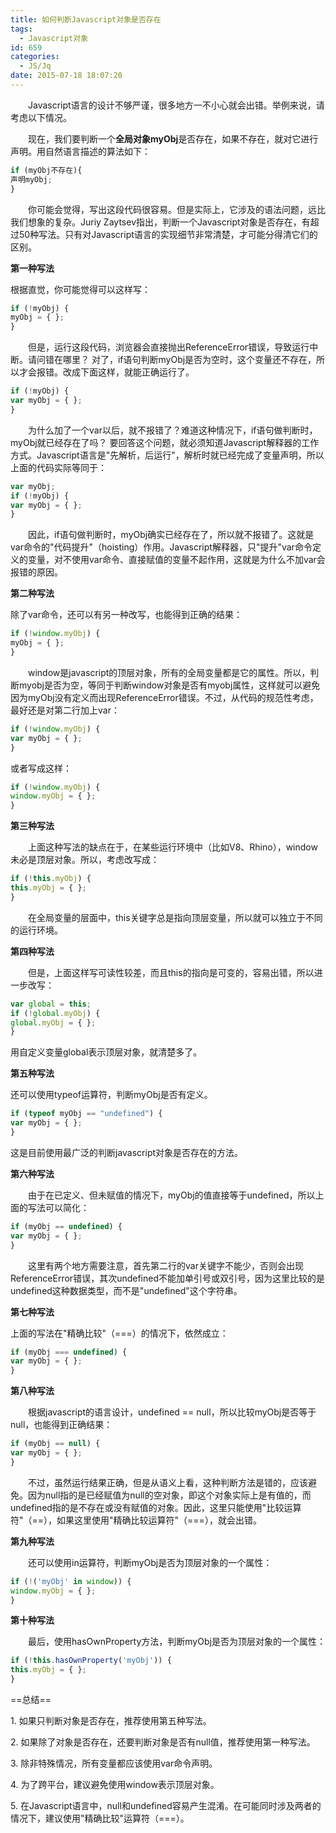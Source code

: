```yaml
---
title: 如何判断Javascript对象是否存在
tags:
  - Javascript对象
id: 659
categories:
  - JS/Jq
date: 2015-07-18 18:07:20
---
```


&emsp;&emsp;Javascript语言的设计不够严谨，很多地方一不小心就会出错。举例来说，请考虑以下情况。

&emsp;&emsp;现在，我们要判断一个**全局对象myObj**是否存在，如果不存在，就对它进行声明。用自然语言描述的算法如下：
```javascript
if (myObj不存在){
声明myObj;
}
```
&emsp;&emsp;你可能会觉得，写出这段代码很容易。但是实际上，它涉及的语法问题，远比我们想象的复杂。Juriy Zaytsev指出，判断一个Javascript对象是否存在，有超过50种写法。只有对Javascript语言的实现细节非常清楚，才可能分得清它们的区别。

**第一种写法**

根据直觉，你可能觉得可以这样写：
```javascript
if (!myObj) {
myObj = { };
}
```
&emsp;&emsp;但是，运行这段代码，浏览器会直接抛出ReferenceError错误，导致运行中断。请问错在哪里？
对了，if语句判断myObj是否为空时，这个变量还不存在，所以才会报错。改成下面这样，就能正确运行了。
```javascript
if (!myObj) {
var myObj = { };
}
```
&emsp;&emsp;为什么加了一个var以后，就不报错了？难道这种情况下，if语句做判断时，myObj就已经存在了吗？
要回答这个问题，就必须知道Javascript解释器的工作方式。Javascript语言是"先解析，后运行"，解析时就已经完成了变量声明，所以上面的代码实际等同于：
```javascript
var myObj;
if (!myObj) {
var myObj = { };
}
```
&emsp;&emsp;因此，if语句做判断时，myObj确实已经存在了，所以就不报错了。这就是var命令的"代码提升"（hoisting）作用。Javascript解释器，只"提升"var命令定义的变量，对不使用var命令、直接赋值的变量不起作用，这就是为什么不加var会报错的原因。

**第二种写法**

除了var命令，还可以有另一种改写，也能得到正确的结果：
```javascript
if (!window.myObj) {
myObj = { };
}
```
&emsp;&emsp;window是javascript的顶层对象，所有的全局变量都是它的属性。所以，判断myobj是否为空，等同于判断window对象是否有myobj属性，这样就可以避免因为myObj没有定义而出现ReferenceError错误。不过，从代码的规范性考虑，最好还是对第二行加上var：
```javascript
if (!window.myObj) {
var myObj = { };
}
```
或者写成这样：
```javascript
if (!window.myObj) {
window.myObj = { };
}
```
**第三种写法**

&emsp;&emsp;上面这种写法的缺点在于，在某些运行环境中（比如V8、Rhino），window未必是顶层对象。所以，考虑改写成：
```javascript
if (!this.myObj) {
this.myObj = { };
}
```
&emsp;&emsp;在全局变量的层面中，this关键字总是指向顶层变量，所以就可以独立于不同的运行环境。

**第四种写法**

&emsp;&emsp;但是，上面这样写可读性较差，而且this的指向是可变的，容易出错，所以进一步改写：
```javascript
var global = this;
if (!global.myObj) {
global.myObj = { };
}
```
用自定义变量global表示顶层对象，就清楚多了。

**第五种写法**

还可以使用typeof运算符，判断myObj是否有定义。
```javascript
if (typeof myObj == "undefined") {
var myObj = { };
}
```
这是目前使用最广泛的判断javascript对象是否存在的方法。

**第六种写法**

&emsp;&emsp;由于在已定义、但未赋值的情况下，myObj的值直接等于undefined，所以上面的写法可以简化：
```javascript
if (myObj == undefined) {
var myObj = { };
}
```
&emsp;&emsp;这里有两个地方需要注意，首先第二行的var关键字不能少，否则会出现ReferenceError错误，其次undefined不能加单引号或双引号，因为这里比较的是undefined这种数据类型，而不是"undefined"这个字符串。

**第七种写法**

上面的写法在"精确比较"（===）的情况下，依然成立：
```javascript
if (myObj === undefined) {
var myObj = { };
}
```
**第八种写法**

&emsp;&emsp;根据javascript的语言设计，undefined == null，所以比较myObj是否等于null，也能得到正确结果：
```javascript
if (myObj == null) {
var myObj = { };
}
```
&emsp;&emsp;不过，虽然运行结果正确，但是从语义上看，这种判断方法是错的，应该避免。因为null指的是已经赋值为null的空对象，即这个对象实际上是有值的，而undefined指的是不存在或没有赋值的对象。因此，这里只能使用"比较运算符"（\=\=），如果这里使用"精确比较运算符"（===），就会出错。

**第九种写法**

&emsp;&emsp;还可以使用in运算符，判断myObj是否为顶层对象的一个属性：
```javascript
if (!('myObj' in window)) {
window.myObj = { };
}
```
**第十种写法**

&emsp;&emsp;最后，使用hasOwnProperty方法，判断myObj是否为顶层对象的一个属性：
```javascript
if (!this.hasOwnProperty('myObj')) {
this.myObj = { };
}
```
==总结==

1\. 如果只判断对象是否存在，推荐使用第五种写法。

2\. 如果除了对象是否存在，还要判断对象是否有null值，推荐使用第一种写法。

3\. 除非特殊情况，所有变量都应该使用var命令声明。

4\. 为了跨平台，建议避免使用window表示顶层对象。

5\. 在Javascript语言中，null和undefined容易产生混淆。在可能同时涉及两者的情况下，建议使用"精确比较"运算符（===）。